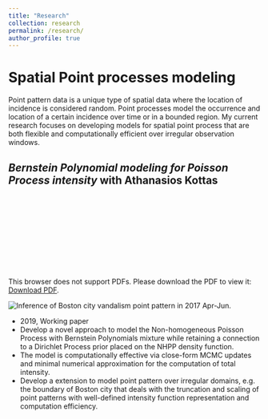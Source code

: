 ```yaml
---
title: "Research"
collection: research
permalink: /research/
author_profile: true
---
```


# Spatial Point processes modeling

Point pattern data is a unique type of spatial data where the location of incidence is considered random. Point processes model the occurrence and location of a certain incidence over time or in a bounded region. My current research focuses on developing models for spatial point process that are both flexible and computationally efficient over irregular observation windows.  

## _Bernstein Polynomial modeling for Poisson Process intensity_  with Athanasios Kottas

<object data="http://jesscyzhao.github.io/files/boston_van_Q2_2017_real_data_no_label.pdf" type="application/pdf" width="700px" height="700px">
    <embed src="http://yoursite.com/the.pdf">
        <p>This browser does not support PDFs. Please download the PDF to view it: <a href="http://yoursite.com/the.pdf">Download PDF</a>.</p>
    </embed>
</object>


![Inference of Boston city vandalism point pattern in 2017 Apr-Jun.](http://jesscyzhao.github.io/images/boston_van_Q2_2017_real_data_no_label-1.png)


- 2019, Working paper 
- Develop a novel approach to model the Non-homogeneous Poisson Process with Bernstein Polynomials mixture while retaining a connection to a Dirichlet Process prior placed on the NHPP density function. 
- The model is computationally effective via close-form MCMC updates and minimal numerical approximation for the computation of total intensity.  
- Develop a extension to model point pattern over irregular domains, e.g. the boundary of Boston city that deals with the truncation and scaling of point patterns with well-defined intensity function representation and computation efficiency.  


